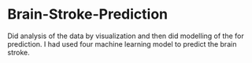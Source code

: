 # Brain-Stroke-Prediction
Did analysis of the data by visualization and then did modelling of the for prediction. I had used four machine learning model to predict the brain stroke.
